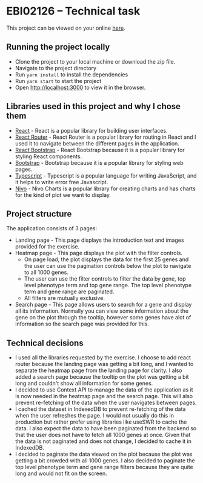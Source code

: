 # EBI02126 – Technical task

This project can be viewed on your online [here](http://aws-impc-project.s3-website.eu-central-1.amazonaws.com).

## Running the project locally
* Clone the project to your local machine or download the zip file.
* Navigate to the project directory
* Run `yarn install` to install the dependencies
* Run `yarn start` to start the project
* Open [http://localhost:3000](http://localhost:3000) to view it in the browser.

## Libraries used in this project and why I chose them
* [React](https://reactjs.org/) - React is a popular library for building user interfaces.
* [React Router](https://reactrouter.com/) - React Router is a popular library for routing in React and I used it to navigate between the different pages in the application.
* [React Bootstrap](https://react-bootstrap.github.io/) - React Bootstrap because it is a popular library for styling React components.
* [Bootstrap](https://getbootstrap.com/) - Bootstrap because it is a popular library for styling web pages.
* [Typescript](https://www.typescriptlang.org/) - Typescript is a popular language for writing JavaScript, and it helps to write error free Javascript.
* [Nivo](https://nivo.rocks/) - Nivo Charts is a popular library for creating charts and has charts for the kind of plot we want to display.


## Project structure
The application consists of 3 pages:
* Landing page - This page displays the introduction text and images provided for the exercise.
* Heatmap page - This page displays the plot with the filter controls.
  * On page load, the plot displays the data for the first 25 genes and the user can use the pagination controls below the plot to navigate to all 1000 genes.
  * The user can use the filter controls to filter the data by gene, top level phenotype term and top gene range. The top level phenotype term and gene range are paginated.
  * All filters are mutually exclusive.
* Search page - This page allows users to search for a gene and display all its information. Normally you can view some information about the gene on the plot through the tooltip, however some genes have alot of information so the search page was provided for this.

## Technical decisions
* I used all the libraries requested by the exercise. I choose to add react router because the landing page was getting a
bit long, and I wanted to separate the heatmap page from the landing page for clarity. I also added a search page because the tooltip
on the plot was getting a bit long and couldn't show all information for some genes.
* I decided to use Context API to manage the data of the application as it is now needed in the heatmap page and the search page.
This will also prevent re-fetching of the data when the user navigates between pages.
* I cached the dataset in IndexedDB to prevent re-fetching of the data when the user refreshes the page. I would not usually do this
in production but rather prefer using libraries like useSWR to cache the data. I also expect the data to have been paginated
from the backend so that the user does not have to fetch all 1000 genes at once. Given that the data is not paginated and does not change, I decided to cache it in IndexedDB.
* I decided to paginate the data viewed on the plot because the plot was getting a bit crowded with all 1000 genes. I also decided to paginate the top level phenotype term and gene range filters because they are quite long and would not fit on the screen.